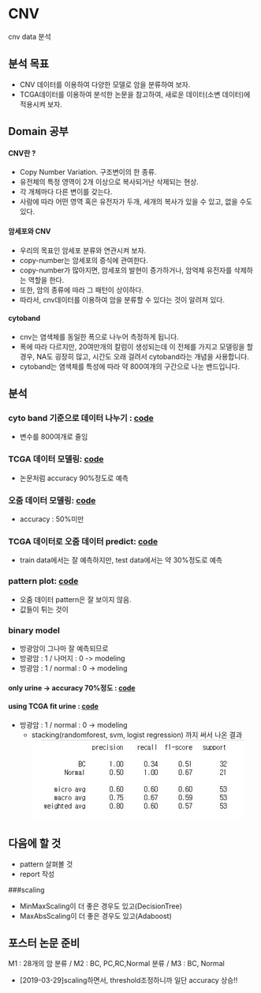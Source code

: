 # CNV
cnv data 분석
## 분석 목표
- CNV 데이터를 이용하여 다양한 모델로 암을 분류하여 보자.
- TCGA데이터를 이용하여 분석한 논문을 참고하여, 새로운 데이터(소변 데이터)에 적용시켜 보자.

## Domain 공부
#### CNV란 ?
- Copy Number Variation. 구조변이의 한 종류.
- 유전체의 특정 영역이 2개 이상으로 복사되거난 삭제되는 현상.
- 각 개체마다 다른 변이를 갖는다.
- 사람에 따라 어떤 영역 혹은 유전자가 두개, 세개의 복사가 있을 수 있고, 없을 수도 있다.

#### 암세포와 CNV
- 우리의 목표인 암세포 분류와 연관시켜 보자.
- copy-number는 암세포의 증식에 관여한다.
- copy-number가 많아지면, 암세포의 발현이 증가하거나, 암억제 유전자를 삭제하는 역할을 한다.
- 또한, 암의 종류에 따라 그 패턴이 상이하다.
- 따라서, cnv데이터를 이용하여 암을 분류할 수 있다는 것이 알려져 있다.

#### cytoband
- cnv는 염색체를 동일한 폭으로 나누어 측정하게 됩니다.
- 폭에 따라 다르지만, 20여만개의 칼럼이 생성되는데 이 전체를 가지고 모델링을 할 경우, NA도 굉장히 많고, 시간도 오래 걸려서 cytoband라는 개념을 사용합니다.
- cytoband는 염색체를 특성에 따라 약 800여개의 구간으로 나눈 밴드입니다.


## 분석
### cyto band 기준으로 데이터 나누기 : [code](https://github.com/miniii222/CNV/blob/master/cyto.R)
- 변수를 800여개로 줄임

### TCGA 데이터 모델링: [code](https://github.com/miniii222/CNV/blob/master/TCGA_model.ipynb)
- 논문처럼 accuracy 90%정도로 예측

### 오줌 데이터 모델링: [code](https://github.com/miniii222/CNV/blob/master/model1.ipynb)
- accuracy : 50%미만

### TCGA 데이터로 오줌 데이터 predict: [code](https://github.com/miniii222/CNV/blob/master/TCGA_model.ipynb)
- train data에서는 잘 예측하지만, test data에서는 약 30%정도로 예측

### pattern plot: [code](https://github.com/miniii222/CNV/blob/master/Pattern_plot.ipynb)
- 오줌 데이터 pattern은 잘 보이지 않음.
- 값들이 튀는 것이 

### binary model
- 방광암이 그나마 잘 예측되므로
- 방광암 : 1 / 나머지 : 0 -> modeling
- 방광암 : 1 / normal : 0 -> modeling
#### only urine -> accuracy 70%정도 : [code](https://github.com/miniii222/CNV/blob/master/binary_modeling_urine.ipynb)
#### using TCGA fit urine : [code](https://github.com/miniii222/CNV/blob/master/binary_modeling_using_TCGA.ipynb)
- 방광암 : 1 / normal : 0 -> modeling
  - stacking(randomforest, svm, logist regression) 까지 써서 나온 결과
  ![](https://github.com/miniii222/CNV/blob/master/%EC%BA%A1%EC%B2%981.JPG '1')


## 다음에 할 것
- pattern 살펴볼 것
- report 작성

###scaling
- MinMaxScaling이 더 좋은 경우도 있고(DecisionTree)
- MaxAbsScaling이 더 좋은 경우도 있고(Adaboost)


## 포스터 논문 준비
M1 : 28개의 암 분류 / M2 : BC, PC,RC,Normal 분류 / M3 : BC, Normal 
- [2019-03-29]scaling하면서, threshold조정하니까 일단 accuracy 상승!!
